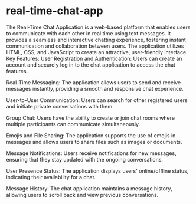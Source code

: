 # real-time-chat-app
The Real-Time Chat Application is a web-based platform that enables users to communicate with each other in real time using text messages. It provides a seamless and interactive chatting experience, fostering instant communication and collaboration between users. The application utilizes HTML, CSS, and JavaScript to create an attractive, user-friendly interface.
Key Features:
User Registration and Authentication: Users can create an account and securely log in to the chat application to access the chat features.

Real-Time Messaging: The application allows users to send and receive messages instantly, providing a smooth and responsive chat experience.

User-to-User Communication: Users can search for other registered users and initiate private conversations with them.

Group Chat: Users have the ability to create or join chat rooms where multiple participants can communicate simultaneously.

Emojis and File Sharing: The application supports the use of emojis in messages and allows users to share files such as images or documents.

Message Notifications: Users receive notifications for new messages, ensuring that they stay updated with the ongoing conversations.

User Presence Status: The application displays users' online/offline status, indicating their availability for a chat.

Message History: The chat application maintains a message history, allowing users to scroll back and view previous conversations.
